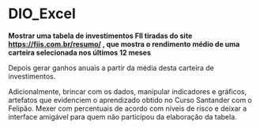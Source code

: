 # DIO_Excel

**Mostrar uma tabela de investimentos FII tiradas do site https://fiis.com.br/resumo/ , que mostra o rendimento médio de uma carteira selecionada nos últimos 12 meses**

Depois gerar ganhos anuais a partir da média desta carteira de investimentos.

Adicionalmente, brincar com os dados, manipular indicadores e gráficos, artefatos que evidenciem o aprendizado obtido no Curso Santander com o Felipão.
Mexer com percentuais de acordo com níveis de risco e deixar a interface amigável para quem não participou da elaboração da tabela.
